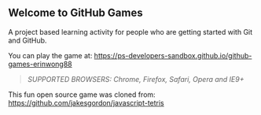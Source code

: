 ## Welcome to GitHub Games

A project based learning activity for people who are getting started with Git and GitHub.

You can play the game at: https://ps-developers-sandbox.github.io/github-games-erinwong88

> _*SUPPORTED BROWSERS*: Chrome, Firefox, Safari, Opera and IE9+_

This fun open source game was cloned from: https://github.com/jakesgordon/javascript-tetris
